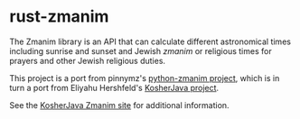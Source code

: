 # rust-zmanim
The Zmanim library is an API that can calculate different astronomical times including sunrise and sunset and Jewish *zmanim* or religious times for prayers and other Jewish religious duties.

This project is a port from pinnymz's [python-zmanim project](https://github.com/pinnymz/python-zmanim), which is in turn a port from Eliyahu Hershfeld's [KosherJava project](https://github.com/KosherJava/zmanim).

See the [KosherJava Zmanim site](https://kosherjava.com) for additional information.